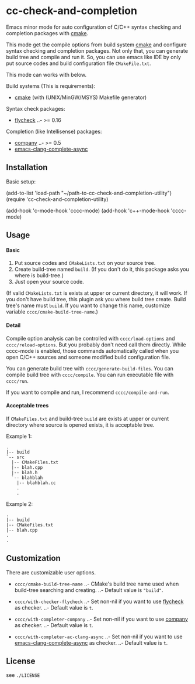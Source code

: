 cc-check-and-completion
========================

Emacs minor mode for auto configuration of C/C++ syntax checking and completion packages with [cmake][].

This mode get the compile options from build system [cmake][] and
configure syntax checking and completion packages. Not only that, you can
generate build tree and compile and run it. So, you can use emacs like IDE
by only put source codes and build configuration file `CMakeFile.txt`.

This mode can works with below.

Build systems (This is requirements):

  - [cmake][] (with (UNIX/MinGW/MSYS) Makefile generator)

Syntax check packages:

  - [flycheck][]
  ..- >= 0.16

Completion (like Intellisense) packages:

  - [company][]
  ..- >= 0.5
  - [emacs-clang-complete-async][]

Installation
------------

Basic setup:

   (add-to-list 'load-path
                "~/path-to-cc-check-and-completion-utility")
   (require 'cc-check-and-completion-utility)

   (add-hook 'c-mode-hook 'cccc-mode)
   (add-hook 'c++-mode-hook 'cccc-mode)

Usage
-----

#### Basic

1. Put source codes and `CMakeLists.txt` on your source tree.
2. Create build-tree named `build`. (If you don't do it, this package asks you where is build-tree.)
3. Just open your source code.

(If valid `CMakeLists.txt` is exists at upper or current directory, it will work.
If you don't have build tree, this plugin ask you where build tree create. Build tree's name
must `build`. If you want to change this name, customize variable `cccc/cmake-build-tree-name`.)

#### Detail

Compile option analysis can be controlled with `cccc/load-options` and
`cccc/reload-options`. But you probably don't need call them directly. While cccc-mode
is enabled, those commands automatically called when you open C/C++ sources and
someone modified build configuration file.

You can generate build tree with `cccc/generate-build-files`.
You can compile build tree with `cccc/compile`.
You can run executable file with `cccc/run`.

If you want to compile and run, I recommend `cccc/compile-and-run`.

#### Acceptable trees

If `CMakeFiles.txt` and build-tree `build` are exists at upper or current directory where source is opened exists,
it is acceptable tree.

Example 1:

```
.
|-- build
`-- src
  |-- CMakeFiles.txt
  |-- blah.cpp
  |-- blah.h
  `-- blahblah
    |-- blahblah.cc
    .
    .
```

Example 2:

```
.
|-- build
|-- CMakeFiles.txt
|-- blah.cpp
.
.
```


Customization
-------------

There are customizable user options.

- `cccc/cmake-build-tree-name`
..- CMake's build tree name used when build-tree searching and creating.
..- Default value is `"build"`.

- `cccc/with-checker-flycheck`
..- Set non-nil if you want to use [flycheck][] as checker.
..- Default value is `t`.

- `cccc/with-completer-company`
..- Set non-nil if you want to use [company][] as checker.
..- Default value is `t`.

- `cccc/with-completer-ac-clang-async`
..- Set non-nil if you want to use [emacs-clang-complete-async][] as checker.
..- Default value is `t`.

License
-------

see `./LICENSE`


[flycheck]: https://github.com/flycheck/flycheck
[company]: http://company-mode.github.io/
[cmake]: http://www.cmake.org/
[clang]: http://clang.llvm.org/
[emacs-clang-complete-async]: https://github.com/Golevka/emacs-clang-complete-async
